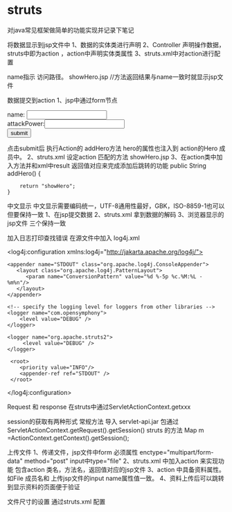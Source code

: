 # struts
对java常见框架做简单的功能实现并记录下笔记

将数据显示到jsp文件中
1、数据的实体类进行声明
2、Controller 声明操作数据， struts中即为action ，action中声明实体类属性
3、struts.xml中对action进行配置

<action name="showHero" class="action.HeroAction" method="show">  name指示 访问路径。
			<result name="show">showHero.jsp</result> //方法返回结果与name一致时就显示jsp文件
		</action>
		
数据提交到action 
1、jsp中通过form节点 
<form action="addHero">
	name: <input type="text" name="hero.name"> <br > 
attackPower:<input type="text" name="hero.attackPower"> <br >
 <input type="submit" value="submit">
</form>
点击submit后 执行Action的 addHero方法 hero的属性也注入到 action的Hero 成员中。
2、struts.xml 设定action 匹配的方法
<action name="addHero" class="action.HeroAction" method="addHero">
			<result name="showHero">showHero.jsp</result>
		</action>
3、在action类中加入方法并和xml中result 返回值对应来完成添加后跳转的功能
public String addHero() {
		
		return "showHero";
	}
	

中文显示
中文显示需要编码统一，UTF-8通用性最好，GBK，ISO-8859-1也可以但要保持一致
1、在jsp提交数据
2、struts.xml 拿到数据的解码
3、浏览器显示的jsp文件 三个保持一致

加入日志打印查找错误
在源文件中加入 log4j.xml 
<?xml version="1.0" encoding="UTF-8" ?>
<!DOCTYPE log4j:configuration PUBLIC "-//log4j/log4j Configuration//EN" "log4j.dtd">
 
<log4j:configuration xmlns:log4j="http://jakarta.apache.org/log4j/">
     
    <appender name="STDOUT" class="org.apache.log4j.ConsoleAppender">
       <layout class="org.apache.log4j.PatternLayout">
          <param name="ConversionPattern" value="%d %-5p %c.%M:%L - %m%n"/>
       </layout>
    </appender>
  
    <!-- specify the logging level for loggers from other libraries -->
    <logger name="com.opensymphony">
        <level value="DEBUG" />
    </logger>
 
    <logger name="org.apache.struts2">
         <level value="DEBUG" />
    </logger>
   
   <!-- for all other loggers log only debug and above log messages -->
     <root>
        <priority value="INFO"/>
        <appender-ref ref="STDOUT" />
     </root>
     
</log4j:configuration> 

Request 和 response 在struts中通过ServletActionContext.getxxx

session的获取有两种形式
常规方法 导入 servlet-api.jar 包通过ServletActionContext.getRequest().getSession()
struts 的方法 Map m =ActionContext.getContext().getSession();

上传文件
1、传递文件，jsp文件中form 必须属性 enctype="multipart/form-data" method="post"   input中type="file"
2、struts.xml 中加入action 来实现功能 包含action 类名，方法名，返回值对应的jsp文件
3、action 中具备资料属性。如File 成员名和 上传jsp文件的input name属性值一致。
4、资料上传后可以跳转到显示资料的页面便于验证


文件尺寸的设置
通过struts.xml 配置
<constant name="struts.multipart.maxSize" value="10240000"/>
